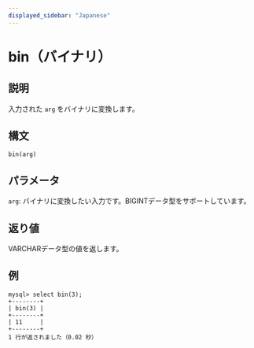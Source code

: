 ```yaml
---
displayed_sidebar: "Japanese"
---
```


# bin（バイナリ）

## 説明

入力された `arg` をバイナリに変換します。

## 構文

```Shell
bin(arg)
```

## パラメータ

`arg`: バイナリに変換したい入力です。BIGINTデータ型をサポートしています。

## 返り値

VARCHARデータ型の値を返します。

## 例

```Plain
mysql> select bin(3);
+--------+
| bin(3) |
+--------+
| 11     |
+--------+
1 行が返されました（0.02 秒）
```